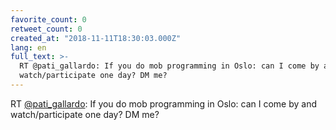 ```yaml
---
favorite_count: 0
retweet_count: 0
created_at: "2018-11-11T18:30:03.000Z"
lang: en
full_text: >-
  RT @pati_gallardo: If you do mob programming in Oslo: can I come by and
  watch/participate one day? DM me?
---
```


RT [@pati_gallardo](https://twitter.com/pati_gallardo): If you do mob
programming in Oslo: can I come by and watch/participate one day? DM me?
